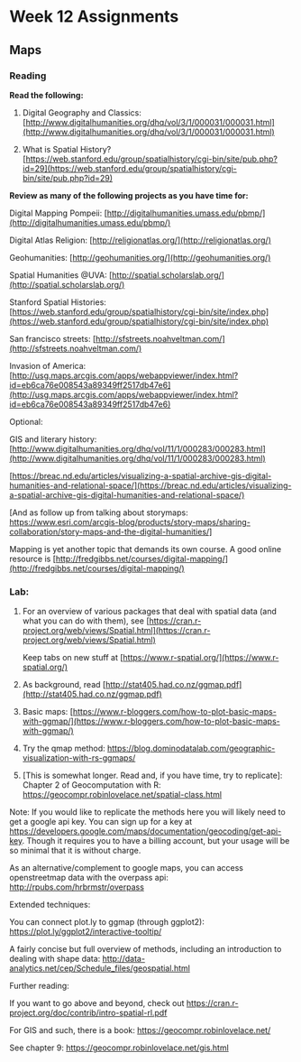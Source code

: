 # Week 12 Assignments 
## Maps

### Reading
**Read the following:**

1. Digital Geography and Classics: [http://www.digitalhumanities.org/dhq/vol/3/1/000031/000031.html](http://www.digitalhumanities.org/dhq/vol/3/1/000031/000031.html)


2. What is Spatial History? [https://web.stanford.edu/group/spatialhistory/cgi-bin/site/pub.php?id=29](https://web.stanford.edu/group/spatialhistory/cgi-bin/site/pub.php?id=29)

**Review as many of the following projects as you have time for:**

Digital Mapping Pompeii: [http://digitalhumanities.umass.edu/pbmp/](http://digitalhumanities.umass.edu/pbmp/)

Digital Atlas Religion: [http://religionatlas.org/](http://religionatlas.org/) 

Geohumanities: [http://geohumanities.org/](http://geohumanities.org/) 

Spatial Humanities @UVA: [http://spatial.scholarslab.org/](http://spatial.scholarslab.org/) 

Stanford Spatial Histories: [https://web.stanford.edu/group/spatialhistory/cgi-bin/site/index.php](https://web.stanford.edu/group/spatialhistory/cgi-bin/site/index.php)  

San francisco streets: [http://sfstreets.noahveltman.com/](http://sfstreets.noahveltman.com/)  

Invasion of America: [http://usg.maps.arcgis.com/apps/webappviewer/index.html?id=eb6ca76e008543a89349ff2517db47e6](http://usg.maps.arcgis.com/apps/webappviewer/index.html?id=eb6ca76e008543a89349ff2517db47e6)  

 

Optional:

GIS and literary history: [http://www.digitalhumanities.org/dhq/vol/11/1/000283/000283.html](http://www.digitalhumanities.org/dhq/vol/11/1/000283/000283.html)  

[https://breac.nd.edu/articles/visualizing-a-spatial-archive-gis-digital-humanities-and-relational-space/](https://breac.nd.edu/articles/visualizing-a-spatial-archive-gis-digital-humanities-and-relational-space/) 

[And as follow up from talking about storymaps: https://www.esri.com/arcgis-blog/products/story-maps/sharing-collaboration/story-maps-and-the-digital-humanities/] 

Mapping is yet another topic that demands its own course. A good online resource is [http://fredgibbs.net/courses/digital-mapping/](http://fredgibbs.net/courses/digital-mapping/)

### Lab:

1. For an overview of various packages that deal with spatial data (and what you can do with them), see [https://cran.r-project.org/web/views/Spatial.html](https://cran.r-project.org/web/views/Spatial.html)

   Keep tabs on new stuff at [https://www.r-spatial.org/](https://www.r-spatial.org/)

2. As background, read [http://stat405.had.co.nz/ggmap.pdf](http://stat405.had.co.nz/ggmap.pdf)  

3. Basic maps: [https://www.r-bloggers.com/how-to-plot-basic-maps-with-ggmap/](https://www.r-bloggers.com/how-to-plot-basic-maps-with-ggmap/)  

4. Try the qmap method: https://blog.dominodatalab.com/geographic-visualization-with-rs-ggmaps/ 

5. [This is somewhat longer. Read and, if you have time, try to replicate]: Chapter 2 of Geocomputation with R: https://geocompr.robinlovelace.net/spatial-class.html 

Note: If you would like to replicate the methods here you will likely need to get a google api key. You can sign up for a key at https://developers.google.com/maps/documentation/geocoding/get-api-key. Though it requires you to have a billing account, but your usage will be so minimal that it is without charge.

As an alternative/complement to google maps, you can access openstreetmap data with the overpass api: http://rpubs.com/hrbrmstr/overpass



Extended techniques:

You can connect plot.ly to ggmap (through ggplot2): https://plot.ly/ggplot2/interactive-tooltip/ 

A fairly concise but full overview of methods, including an introduction to dealing with shape data: http://data-analytics.net/cep/Schedule_files/geospatial.html



Further reading:

If  you want to go above and beyond, check out https://cran.r-project.org/doc/contrib/intro-spatial-rl.pdf 

For GIS and such, there is a book: https://geocompr.robinlovelace.net/  

See chapter 9: https://geocompr.robinlovelace.net/gis.html 






